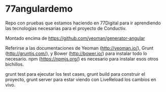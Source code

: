77angulardemo
=============

Repo con pruebas que estamos haciendo en 77Digital para ir aprendiendo las tecnologias necesarias para el proyecto de Conductiv.

Montado encima de https://github.com/yeoman/generator-angular

Referirse a las documentaciones de Yeoman (http://yeoman.io/), Grunt (http://gruntjs.com/), y Bower (http://bower.io/) para instalar todo lo necesario. npm (https://npmjs.org/) es necesario para instalar esos otros bichillos.

grunt test para ejecutar los test cases, grunt build para construir el proyecto, grunt server para estar viendo con LiveReload los cambios en vivo.